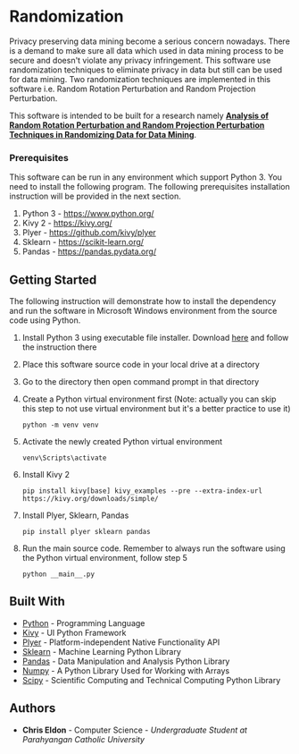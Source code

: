# Randomization

Privacy preserving data mining become a serious concern nowadays. There is a demand to make sure all data which used in data mining process to be secure and doesn't violate any privacy infringement. This software use randomization techniques to eliminate privacy in data but still can be used for data mining. Two randomization techniques are implemented in this software i.e. Random Rotation Perturbation and Random Projection Perturbation.

This software is intended to be built for a research namely [**Analysis of Random Rotation Perturbation and Random Projection Perturbation Techniques in Randomizing Data for Data Mining**](https://github.com/eldon97/Skripsi).

### Prerequisites

This software can be run in any environment which support Python 3. You need to install the following program. The following prerequisites installation instruction will be provided in the next section.

1. Python 3 - https://www.python.org/
2. Kivy 2 - https://kivy.org/
3. Plyer - https://github.com/kivy/plyer
4. Sklearn - https://scikit-learn.org/
5. Pandas - https://pandas.pydata.org/

## Getting Started

The following instruction will demonstrate how to install the dependency and run the software in Microsoft Windows environment from the source code using Python.

1. Install Python 3 using executable file installer. Download [here](https://www.python.org/downloads/) and follow the instruction there

2. Place this software source code in your local drive at a directory

3. Go to the directory then open command prompt in that directory

4. Create a Python virtual environment first (Note: actually you can skip this step to not use virtual environment but it's a better practice to use it)
    ```
    python -m venv venv
    ```

5. Activate the newly created Python virtual environment
    ```
    venv\Scripts\activate
    ```

6. Install Kivy 2
    ```
    pip install kivy[base] kivy_examples --pre --extra-index-url https://kivy.org/downloads/simple/
    ```

7. Install Plyer, Sklearn, Pandas
    ```
    pip install plyer sklearn pandas
    ```

8. Run the main source code. Remember to always run the software using the Python virtual environment, follow step 5
    ```
    python __main__.py
    ```

## Built With

* [Python](https://www.python.org/) - Programming Language
* [Kivy](https://kivy.org/) - UI Python Framework
* [Plyer](https://github.com/kivy/plyer) - Platform-independent Native Functionality API
* [Sklearn](https://scikit-learn.org/) - Machine Learning Python Library
* [Pandas](https://pandas.pydata.org/) - Data Manipulation and Analysis Python Library
* [Numpy](https://numpy.org/) - A Python Library Used for Working with Arrays
* [Scipy](https://www.scipy.org/) - Scientific Computing and Technical Computing Python Library

## Authors

* **Chris Eldon** - Computer Science - *Undergraduate Student at Parahyangan Catholic University*
